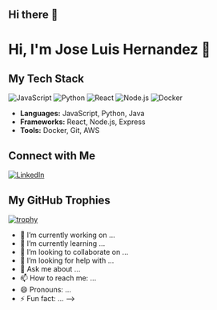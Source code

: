 ## Hi there 👋
# Hi, I'm Jose Luis Hernandez 👋  

## My Tech Stack

![JavaScript](https://img.shields.io/badge/JavaScript-F7DF1E?logo=javascript&logoColor=black)
![Python](https://img.shields.io/badge/Python-3776AB?logo=python&logoColor=white)
![React](https://img.shields.io/badge/React-20232A?logo=react&logoColor=61DAFB)
![Node.js](https://img.shields.io/badge/Node.js-339933?logo=nodedotjs&logoColor=white)
![Docker](https://img.shields.io/badge/Docker-2496ED?logo=docker&logoColor=white)

- **Languages:** JavaScript, Python, Java
- **Frameworks:** React, Node.js, Express
- **Tools:** Docker, Git, AWS

## Connect with Me

[![LinkedIn](https://img.shields.io/badge/LinkedIn-Connect-blue?logo=linkedin)]([https://www.linkedin.com/in/joseluishernandezii/)

## My GitHub Trophies

[![trophy](https://github-profile-trophy.vercel.app/?username=yourusername)](https://github.com/ryo-ma/github-profile-trophy)
- 🔭 I’m currently working on ...
- 🌱 I’m currently learning ...
- 👯 I’m looking to collaborate on ...
- 🤔 I’m looking for help with ...
- 💬 Ask me about ...
- 📫 How to reach me: ...
- 😄 Pronouns: ...
- ⚡ Fun fact: ...
-->
